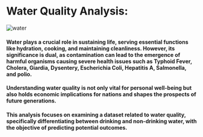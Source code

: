 
# Water Quality Analysis:
![water](https://github.com/sushanthnandeti/Water_Quality_Analysis_EDA/assets/62721296/94df2b5c-3d27-4951-a9e3-80255a11712f)


#### Water plays a crucial role in sustaining life, serving essential functions like hydration, cooking, and maintaining cleanliness. However, its significance is dual, as contamination can lead to the emergence of harmful organisms causing severe health issues such as Typhoid Fever, Cholera, Giardia, Dysentery, Escherichia Coli, Hepatitis A, Salmonella, and polio.

#### Understanding water quality is not only vital for personal well-being but also holds economic implications for nations and shapes the prospects of future generations. 


#### This analysis focuses on examining a dataset related to water quality, specifically differentiating between drinking and non-drinking water, with the objective of predicting potential outcomes.
